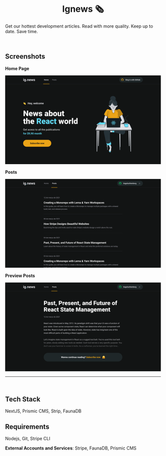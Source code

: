 
<h1 align="center">
    Ignews 🗞️
</h1>

Get our hottest development articles. Read with more quality. Keep up to date. Save time.

<br />

## Screenshots

**Home Page**

<img src="./src/assets/screenshots/Home.png" alt="home page"/>

<br />

**Posts**

<img src="./src/assets/screenshots/Posts.png" alt="posts"/>

<br />

**Preview Posts**

<img src="./src/assets/screenshots/InternalPosts.png" alt="internal posts"/>

<br />

---
<br />


## Tech Stack

NextJS, Prismic CMS, Strip, FaunaDB

## Requirements 

Nodejs, Git, Stripe CLI

**External Accounts and Services**:
Stripe, FaunaDB, Prismic CMS

